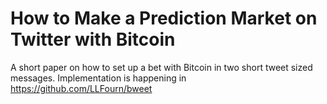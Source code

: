 # How to Make a Prediction Market on Twitter with Bitcoin

A short paper on how to set up a bet with Bitcoin in two short tweet sized messages.
Implementation is happening in https://github.com/LLFourn/bweet
